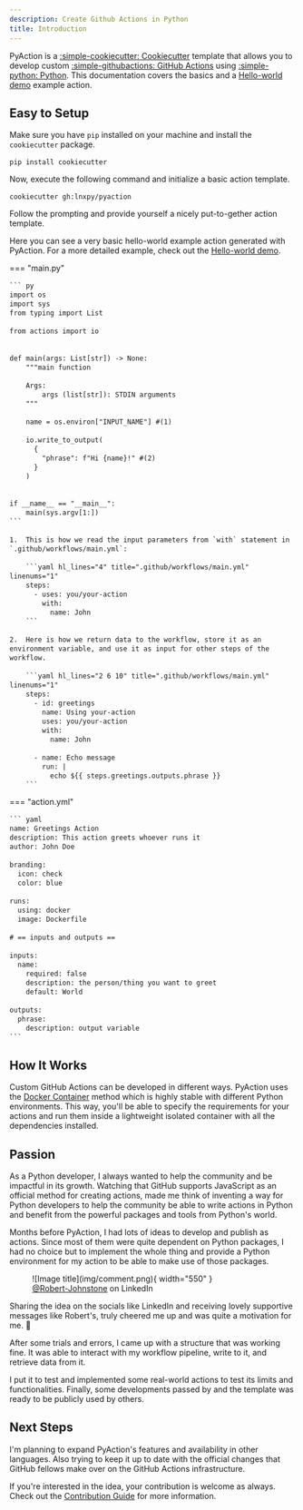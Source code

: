 ```yaml
---
description: Create Github Actions in Python
title: Introduction
---
```


PyAction is a [:simple-cookiecutter: Cookiecutter](https://cookiecutter.io) template that allows you to develop custom [:simple-githubactions: GitHub Actions](https://docs.github.com/en/actions) using [:simple-python: Python](https://python.org/). This documentation covers the basics and a [Hello-world demo](demo.md) example action.


## Easy to Setup
Make sure you have `pip` installed on your machine and install the `cookiecutter` package.

```
pip install cookiecutter
```

Now, execute the following command and initialize a basic action template.
```
cookiecutter gh:lnxpy/pyaction
```

Follow the prompting and provide yourself a nicely put-to-gether action template.

Here you can see a very basic hello-world example action generated with PyAction. For a more detailed example, check out the [Hello-world demo](demo.md).

=== "main.py"

    ``` py
    import os
    import sys
    from typing import List

    from actions import io


    def main(args: List[str]) -> None:
        """main function

        Args:
            args (list[str]): STDIN arguments
        """

        name = os.environ["INPUT_NAME"] #(1)

        io.write_to_output(
          {
            "phrase": f"Hi {name}!" #(2)
          }
        )


    if __name__ == "__main__":
        main(sys.argv[1:])
    ```

    1.  This is how we read the input parameters from `with` statement in `.github/workflows/main.yml`:

        ```yaml hl_lines="4" title=".github/workflows/main.yml" linenums="1"
        steps:
          - uses: you/your-action
            with:
              name: John
        ```

    2.  Here is how we return data to the workflow, store it as an environment variable, and use it as input for other steps of the workflow.

        ```yaml hl_lines="2 6 10" title=".github/workflows/main.yml" linenums="1"
        steps:
          - id: greetings
            name: Using your-action
            uses: you/your-action
            with:
              name: John

          - name: Echo message
            run: |
              echo ${{ steps.greetings.outputs.phrase }}
        ```

=== "action.yml"

    ``` yaml
    name: Greetings Action
    description: This action greets whoever runs it
    author: John Doe

    branding:
      icon: check
      color: blue

    runs:
      using: docker
      image: Dockerfile

    # == inputs and outputs ==

    inputs:
      name:
        required: false
        description: the person/thing you want to greet
        default: World

    outputs:
      phrase:
        description: output variable
    ```



## How It Works
Custom GitHub Actions can be developed in different ways. PyAction uses the [Docker Container](https://docs.github.com/en/actions/creating-actions/about-custom-actions#docker-container-actions) method which is highly stable with different Python environments. This way, you'll be able to specify the requirements for your actions and run them inside a lightweight isolated container with all the dependencies installed.

## Passion
As a Python developer, I always wanted to help the community and be impactful in its growth. Watching that GitHub supports JavaScript as an official method for creating actions, made me think of inventing a way for Python developers to help the community be able to write actions in Python and benefit from the powerful packages and tools from Python's world.

Months before PyAction, I had lots of ideas to develop and publish as actions. Since most of them were quite dependent on Python packages, I had no choice but to implement the whole thing and provide a Python environment for my action to be able to make use of those packages.

<figure markdown="span">
  ![Image title](img/comment.png){ width="550" }
  <figcaption><a href="https://www.linkedin.com/in/robert-arthur-johnstone/">@Robert-Johnstone</a> on LinkedIn</figcaption>
</figure>

Sharing the idea on the socials like LinkedIn and receiving lovely supportive messages like Robert's, truly cheered me up and was quite a motivation for me. :orange_heart:

After some trials and errors, I came up with a structure that was working fine. It was able to interact with my workflow pipeline, write to it, and retrieve data from it.

I put it to test and implemented some real-world actions to test its limits and functionalities. Finally, some developments passed by and the template was ready to be publicly used by others.

## Next Steps
I'm planning to expand PyAction's features and availability in other languages. Also trying to keep it up to date with the official changes that GitHub fellows make over on the GitHub Actions infrastructure.

If you're interested in the idea, your contribution is welcome as always. Check out the [Contribution Guide](contributing.md) for more information.
